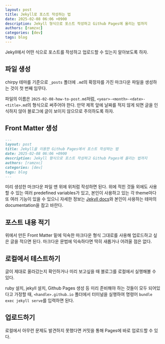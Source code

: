 ```yaml
---
layout: post
title: Jekyll로 포스트 작성하는 법
date: 2025-02-08 06:06 +0900
description: Jekyll 형식으로 포스트 작성하고 Github Pages에 올리는 법까지
authors: [ramzxc]
categories: [dev]
tags: blog 
---
```


Jekyll에서 어떤 식으로 포스트를 작성하고 업로드할 수 있는지 알아보도록 하자.

## 파일 생성

chirpy 테마를 기준으로 `_posts` 폴더에 `.md`의 확장자를 가진 마크다운 파일을 생성하는 것이 첫 번째 임무다. 

파일의 이름은 `2025-02-08-how-to-post.md`처럼, `<year>-<month>-<date>-<title>.md`의 형식으로 써주어야 한다. 만약 제목 앞에 날짜를 적지 않게 되면 글을 인식하지 않아 블로그에 글이 보이지 않으므로 주의하도록 하자.

## Front Matter 생성

```md
---
layout: post
title: Jekyll을 이용한 Github Pages에서 포스트 작성하는 법
date: 2025-02-08 06:06 +0900
description: Jekyll 형식으로 포스트 작성하고 Github Pages에 올리는 법까지
authors: [ramzxc]
categories: [dev]
tags: blog 
---
```

미리 생성한 마크다운 파일 맨 위에 위처럼 작성하면 된다. 위에 적힌 것들 외에도 사용할 수 있는 여러 predefined variables가 있고, 본인이 사용하고 있는 각 theme마다 또 여러 기능이 있을 수 있으니 자세한 정보는 [Jekyll docs](https://jekyllrb.com/docs/front-matter/)와 본인이 사용하는 테마의 documentation을 참고 바란다.

## 포스트 내용 적기

위에서 만든 Front Matter 밑에 익숙한 마크다운 형식 그대로를 사용해 업로드하고 싶은 글을 적으면 된다. 마크다운 문법에 익숙하다면 딱히 새롭거나 어려울 점은 없다.

## 로컬에서 테스트하기

글이 제대로 올라갔는지 확인하거나 미리 보고싶을 때 블로그를 로컬에서 실행해볼 수 있다. 

ruby 설치, jekyll 설치, Github Pages 생성 등 미리 준비해야 하는 것들이 모두 되어있다고 가정할 때, `<handle>.github.io` 폴더에서 터미널을 실행하여 명령어 `bundle exec jekyll serve`를 입력하면 된다.

## 업로드하기

로컬에서 아무런 문제도 발견하지 못했다면 커밋을 통해 Pages에 바로 업로드할 수 있다.
